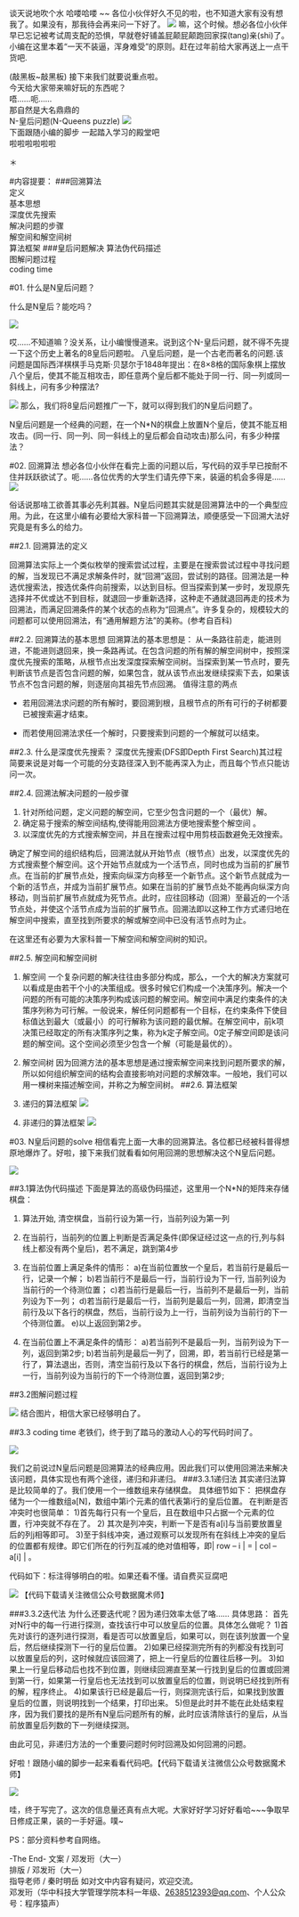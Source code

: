 谈天说地吹个水
哈喽哈喽 ~~ 各位小伙伴好久不见的啦，也不知道大家有没有想我了。如果没有，那我待会再来问一下好了。
![](https://i.imgur.com/aC8hRFp.jpg)
嘛，这个时候。想必各位小伙伴早已忘记被考试周支配的恐惧，早就卷好铺盖屁颠屁颠跑回家探(tang)亲(shi)了。小编在这里本着“一天不装逼，浑身难受”的原则。赶在过年前给大家再送上一点干货吧.

(敲黑板~敲黑板)
接下来我们就要说重点啦。    
今天给大家带来嘛好玩的东西呢？     
唔……呃……     
那自然是大名鼎鼎的    
N-皇后问题(N-Queens puzzle)
![](https://i.imgur.com/UFD48Xb.jpg)   
下面跟随小编的脚步
一起踏入学习的殿堂吧     
啦啦啦啦啦啦

＊


#内容提要：
###回溯算法   
定义    
基本思想   
深度优先搜索   
解决问题的步骤    
解空间和解空间树    
算法框架
###皇后问题解决
算法伪代码描述   
图解问题过程   
coding time

#01.  什么是N皇后问题？

什么是N皇后？能吃吗？

![](https://i.imgur.com/xRkt68m.jpg)

哎……不知道嘛？没关系，让小编慢慢道来。说到这个N-皇后问题，就不得不先提一下这个历史上著名的8皇后问题啦。
八皇后问题，是一个古老而著名的问题.该问题是国际西洋棋棋手马克斯·贝瑟尔于1848年提出：在8×8格的国际象棋上摆放八个皇后，使其不能互相攻击，即任意两个皇后都不能处于同一行、同一列或同一斜线上，问有多少种摆法?

![](https://i.imgur.com/8rRTSFk.jpg)
那么，我们将8皇后问题推广一下，就可以得到我们的N皇后问题了。

N皇后问题是一个经典的问题，在一个N*N的棋盘上放置N个皇后，使其不能互相攻击。(同一行、同一列、同一斜线上的皇后都会自动攻击)那么问，有多少种摆法？

#02.  回溯算法
想必各位小伙伴在看完上面的问题以后，写代码的双手早已按耐不住并跃跃欲试了。呃……各位优秀的大学生们请先停下来，装逼的机会多得是……
![](https://i.imgur.com/REYPW9b.jpg)

俗话说那啥工欲善其事必先利其器。N皇后问题其实就是回溯算法中的一个典型应用。为此，在这里小编有必要给大家科普一下回溯算法，顺便感受一下回溯大法好究竟是有多么的给力。

##2.1.  回溯算法的定义

回溯算法实际上一个类似枚举的搜索尝试过程，主要是在搜索尝试过程中寻找问题的解，当发现已不满足求解条件时，就“回溯”返回，尝试别的路径。回溯法是一种选优搜索法，按选优条件向前搜索，以达到目标。但当探索到某一步时，发现原先选择并不优或达不到目标，就退回一步重新选择，这种走不通就退回再走的技术为回溯法，而满足回溯条件的某个状态的点称为“回溯点”。许多复杂的，规模较大的问题都可以使用回溯法，有“通用解题方法”的美称。(参考自百科)

##2.2.  回溯算法的基本思想
回溯算法的基本思想是：
从一条路往前走，能进则进，不能进则退回来，换一条路再试。在包含问题的所有解的解空间树中，按照深度优先搜索的策略，从根节点出发深度探索解空间树。当探索到某一节点时，要先判断该节点是否包含问题的解，如果包含，就从该节点出发继续探索下去，如果该节点不包含问题的解，则逐层向其祖先节点回溯。
值得注意的两点
* 若用回溯法求问题的所有解时，要回溯到根，且根节点的所有可行的子树都要已被搜索遍才结束。

* 而若使用回溯法求任一个解时，只要搜索到问题的一个解就可以结束。

##2.3.  什么是深度优先搜索？
深度优先搜索(DFS即Depth First Search)其过程简要来说是对每一个可能的分支路径深入到不能再深入为止，而且每个节点只能访问一次。

##2.4.  回溯法解决问题的一般步骤
1)    针对所给问题，定义问题的解空间，它至少包含问题的一个（最优）解。
2)    确定易于搜索的解空间结构,使得能用回溯法方便地搜索整个解空间 。
3)    以深度优先的方式搜索解空间，并且在搜索过程中用剪枝函数避免无效搜索。

确定了解空间的组织结构后，回溯法就从开始节点（根节点）出发，以深度优先的方式搜索整个解空间。这个开始节点就成为一个活节点，同时也成为当前的扩展节点。在当前的扩展节点处，搜索向纵深方向移至一个新节点。这个新节点就成为一个新的活节点，并成为当前扩展节点。如果在当前的扩展节点处不能再向纵深方向移动，则当前扩展节点就成为死节点。此时，应往回移动（回溯）至最近的一个活节点处，并使这个活节点成为当前的扩展节点。回溯法即以这种工作方式递归地在解空间中搜索，直至找到所要求的解或解空间中已没有活节点时为止。

在这里还有必要为大家科普一下解空间和解空间树的知识。

##2.5.  解空间和解空间树
1) 解空间
  一个复杂问题的解决往往由多部分构成，那么，一个大的解决方案就可以看成是由若干个小的决策组成。很多时候它们构成一个决策序列。解决一个问题的所有可能的决策序列构成该问题的解空间。解空间中满足约束条件的决策序列称为可行解。一般说来，解任何问题都有一个目标，在约束条件下使目标值达到最大（或最小）的可行解称为该问题的最优解。在解空间中，前k项决策已经取定的所有决策序列之集，称为k定子解空间。0定子解空间即是该问题的解空间。这个空间必须至少包含一个解（可能是最优的）。

2) 解空间树
  因为回溯方法的基本思想是通过搜索解空间来找到问题所要求的解，所以如何组织解空间的结构会直接影响对问题的求解效率。一般地，我们可以用一棵树来描述解空间，并称之为解空间树。
##2.6.  算法框架
1)    递归的算法框架
![](https://i.imgur.com/F0EhDRY.jpg)

2)    非递归的算法框架
![](https://i.imgur.com/kYLBWRi.jpg)

#03.  N皇后问题的solve
相信看完上面一大串的回溯算法。各位都已经被科普得想原地爆炸了。好啦，接下来我们就看看如何用回溯的思想解决这个N皇后问题。

![](https://i.imgur.com/guKIpKG.jpg)

##3.1算法伪代码描述
下面是算法的高级伪码描述，这里用一个N*N的矩阵来存储棋盘：

1) 算法开始, 清空棋盘，当前行设为第一行，当前列设为第一列

2) 在当前行，当前列的位置上判断是否满足条件(即保证经过这一点的行,列与斜线上都没有两个皇后)，若不满足，跳到第4步

3) 在当前位置上满足条件的情形：
  a)在当前位置放一个皇后，若当前行是最后一行，记录一个解；
  b)若当前行不是最后一行，当前行设为下一行, 当前列设为当前行的一个待测位置；
  c)若当前行是最后一行，当前列不是最后一列，当前列设为下一列；
  d)若当前行是最后一行，当前列是最后一列，回溯，即清空当前行及以下各行的棋盘，然后，当前行设为上一行，当前列设为当前行的下一个待测位置。
  e)以上返回到第2步。

4) 在当前位置上不满足条件的情形：
  a)若当前列不是最后一列，当前列设为下一列，返回到第2步;
  b)若当前列是最后一列了，回溯，即，若当前行已经是第一行了，算法退出，否则，清空当前行及以下各行的棋盘，然后，当前行设为上一行，当前列设为当前行的下一个待测位置，返回到第2步;

##3.2图解问题过程


![](https://i.imgur.com/9X6HDGh.jpg)
结合图片，相信大家已经够明白了。

##3.3 coding time
老铁们，终于到了踏马的激动人心的写代码时间了。

![](https://i.imgur.com/WTP0di7.jpg)

我们之前说过N皇后问题是回溯算法的经典应用。因此我们可以使用回溯法来解决该问题，具体实现也有两个途径，递归和非递归。
###3.3.1递归法
 其实递归法算是比较简单的了。我们使用一个一维数组来存储棋盘。
具体细节如下：
把棋盘存储为一个一维数组a[N]，数组中第i个元素的值代表第i行的皇后位置。
在判断是否冲突时也很简单：
   1)首先每行只有一个皇后，且在数组中只占据一个元素的位置，行冲突就不存在了。
   2) 其次是列冲突，判断一下是否有a[i]与当前要放置皇后的列j相等即可。
   3)至于斜线冲突，通过观察可以发现所有在斜线上冲突的皇后的位置都有规律。即它们所在的行列互减的绝对值相等，即| row – i | = | col – a[i] | 。

   代码如下：标注得够明白的啦。如果还看不懂。请自费买豆腐吧

![](https://i.imgur.com/p2ZQoWD.jpg)
【代码下载请关注微信公众号数据魔术师】


###3.3.2迭代法
为什么还要迭代呢？因为递归效率太低了咯……
具体思路：
首先对N行中的每一行进行探测，查找该行中可以放皇后的位置。具体怎么做呢？
   1)首先对该行的逐列进行探测，看是否可以放置皇后，如果可以，则在该列放置一个皇后，然后继续探测下一行的皇后位置。
   2)如果已经探测完所有的列都没有找到可以放置皇后的列，这时候就应该回溯了，把上一行皇后的位置往后移一列。
   3)如果上一行皇后移动后也找不到位置，则继续回溯直至某一行找到皇后的位置或回溯到第一行，如果第一行皇后也无法找到可以放置皇后的位置，则说明已经找到所有的解，程序终止。
   4)如果该行已经是最后一行，则探测完该行后，如果找到放置皇后的位置，则说明找到一个结果，打印出来。
   5)但是此时并不能在此处结束程序，因为我们要找的是所有N皇后问题所有的解，此时应该清除该行的皇后，从当前放置皇后列数的下一列继续探测。

由此可见，非递归方法的一个重要问题时何时回溯及如何回溯的问题。

好啦！跟随小编的脚步一起来看看代码吧。【代码下载请关注微信公众号数据魔术师】


![](https://i.imgur.com/9YsPjxk.jpg)





哇，终于写完了。这次的信息量还真有点大呢。大家好好学习好好看哈~~~争取早日修成正果，装的一手好逼。噗~

PS：部分资料参考自网络。


-The End-
文案 / 邓发珩（大一）   
排版 / 邓发珩（大一）   
指导老师 / 秦时明岳
如对文中内容有疑问，欢迎交流。  
邓发珩（华中科技大学管理学院本科一年级、2638512393@qq.com、个人公众号：程序猿声）
